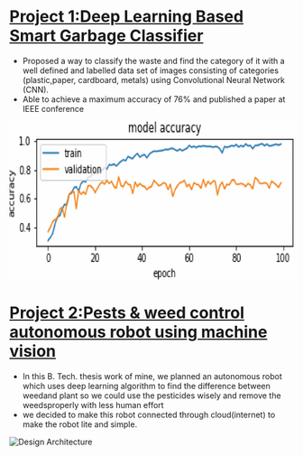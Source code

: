 # [Project 1:Deep Learning Based Smart Garbage Classifier](https://ieeexplore.ieee.org/abstract/document/9137938?casa_token=uSJ5FdBcW90AAAAA:o44XGQYbXZKEc2GF65pNV-ynfdqf8UpEz9UKCTxafSjFHT7vy5edLYXroI-lwoyK_xX30NDXbWtGXg)
* Proposed a way to classify the waste and find the category of it with a well defined and labelled data set of images consisting of categories (plastic,paper, cardboard, metals) using Convolutional Neural Network (CNN). 
* Able to achieve a maximum accuracy of 76% and published a paper at IEEE conference

![Accuracy](Accuracy.jpeg)

# [Project 2:Pests & weed control autonomous robot using machine vision](https://ieeexplore.ieee.org/abstract/document/9532824?casa_token=M88GKuB0JH8AAAAA:ZOaAvhy-wNPLNSV3yEYPDQhKzXnAmH0teyFlR-hsaPS0QbCUjhYzF4qNnekbaNyNubaRol3Q6vnyew)
* In this B. Tech. thesis work of mine, we planned an autonomous robot which uses deep learning algorithm to find the difference between weedand plant so we could use the pesticides wisely and remove the weedsproperly with less human effort 
* we decided to make this robot connected through cloud(internet) to make the robot lite and simple.

![Design Architecture]()

